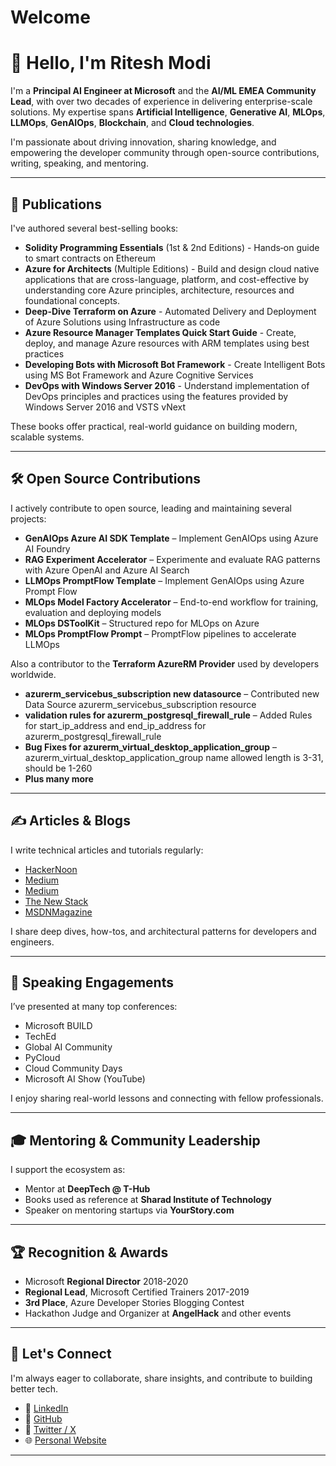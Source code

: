 # Welcome

# 👋 Hello, I'm Ritesh Modi

I'm a **Principal AI Engineer at Microsoft** and the **AI/ML EMEA Community Lead**, with over two decades of experience in delivering enterprise-scale solutions. My expertise spans **Artificial Intelligence**, **Generative AI**, **MLOps**, **LLMOps**, **GenAIOps**, **Blockchain**, and **Cloud technologies**.

I'm passionate about driving innovation, sharing knowledge, and empowering the developer community through open-source contributions, writing, speaking, and mentoring.

---

## 📘 Publications

I've authored several best-selling books:

- **Solidity Programming Essentials** (1st & 2nd Editions) - Hands‑on guide to smart contracts on Ethereum
- **Azure for Architects** (Multiple Editions) - Build and design cloud native applications that are cross-language, platform, and cost-effective by understanding core Azure principles, architecture, resources and foundational concepts.
- **Deep-Dive Terraform on Azure** - Automated Delivery and Deployment of Azure Solutions using Infrastructure as code
- **Azure Resource Manager Templates Quick Start Guide** - Create, deploy, and manage Azure resources with ARM templates using best practices
- **Developing Bots with Microsoft Bot Framework** - Create Intelligent Bots using MS Bot Framework and Azure Cognitive Services
- **DevOps with Windows Server 2016** - Understand implementation of DevOps principles and practices using the features provided by Windows Server 2016 and VSTS vNext

These books offer practical, real-world guidance on building modern, scalable systems.

---

## 🛠️ Open Source Contributions

I actively contribute to open source, leading and maintaining several projects:

- **GenAIOps Azure AI SDK Template** – Implement GenAIOps using Azure AI Foundry
- **RAG Experiment Accelerator** – Experimente and evaluate RAG patterns with Azure OpenAI and Azure AI Search
- **LLMOps PromptFlow Template** – Implement GenAIOps using Azure Prompt Flow
- **MLOps Model Factory Accelerator** – End-to-end workflow for training, evaluation and deploying models
- **MLOps DSToolKit** – Structured repo for MLOps on Azure
- **MLOps PromptFlow Prompt** – PromptFlow pipelines to accelerate LLMOps

Also a contributor to the **Terraform AzureRM Provider** used by developers worldwide.

- **azurerm_servicebus_subscription new datasource** – Contributed new Data Source azurerm_servicebus_subscription resource
- **validation rules for azurerm_postgresql_firewall_rule** – Added Rules for start_ip_address and end_ip_address for azurerm_postgresql_firewall_rule
- **Bug Fixes for azurerm_virtual_desktop_application_group** – azurerm_virtual_desktop_application_group name allowed length is 3-31, should be 1-260
- **Plus many more** 

---

## ✍️ Articles & Blogs

I write technical articles and tutorials regularly:

- [HackerNoon](https://hackernoon.com/about/riteshmodi)
- [Medium](https://medium.com/@ritesh.modi)
- [Medium](https://medium.com/@scorchsp1)
- [The New Stack](https://thenewstack.io/author/riteshmodi/)
- [MSDNMagazine](https://learn.microsoft.com/en-us/archive/msdn-magazine/2015/april/windows-powershell-authoring-desired-state-configuration-custom-resources)

I share deep dives, how-tos, and architectural patterns for developers and engineers.

---

## 🎤 Speaking Engagements

I’ve presented at many top conferences:

- Microsoft BUILD
- TechEd
- Global AI Community
- PyCloud
- Cloud Community Days
- Microsoft AI Show (YouTube)

I enjoy sharing real-world lessons and connecting with fellow professionals.

---

## 🎓 Mentoring & Community Leadership

I support the ecosystem as:

- Mentor at **DeepTech @ T-Hub**
- Books used as reference at **Sharad Institute of Technology**
- Speaker on mentoring startups via **YourStory.com**

---

## 🏆 Recognition & Awards

- Microsoft **Regional Director** 2018-2020
- **Regional Lead**, Microsoft Certified Trainers 2017-2019
- **3rd Place**, Azure Developer Stories Blogging Contest
- Hackathon Judge and Organizer at **AngelHack** and other events

---

## 🤝 Let's Connect

I'm always eager to collaborate, share insights, and contribute to building better tech.

- 🔗 [LinkedIn](https://www.linkedin.com/in/ritesh-modi)
- 🔗 [GitHub](https://github.com/ritesh-modi)
- 🔗 [Twitter / X](https://www.x.com/automationnext)
- 🌐 [Personal Website](https://www.riteshmodi.com)

---


